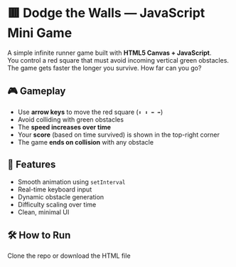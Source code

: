 # 🟥 Dodge the Walls — JavaScript Mini Game

A simple infinite runner game built with **HTML5 Canvas + JavaScript**.  
You control a red square that must avoid incoming vertical green obstacles.  
The game gets faster the longer you survive. How far can you go?

## 🎮 Gameplay

- Use **arrow keys** to move the red square (`⬆️ ⬇️ ⬅️ ➡️`)
- Avoid colliding with green obstacles
- The **speed increases over time**
- Your **score** (based on time survived) is shown in the top-right corner
- The game **ends on collision** with any obstacle

## 🚀 Features

- Smooth animation using `setInterval`
- Real-time keyboard input
- Dynamic obstacle generation
- Difficulty scaling over time
- Clean, minimal UI

## 🛠 How to Run

Clone the repo or download the HTML file
